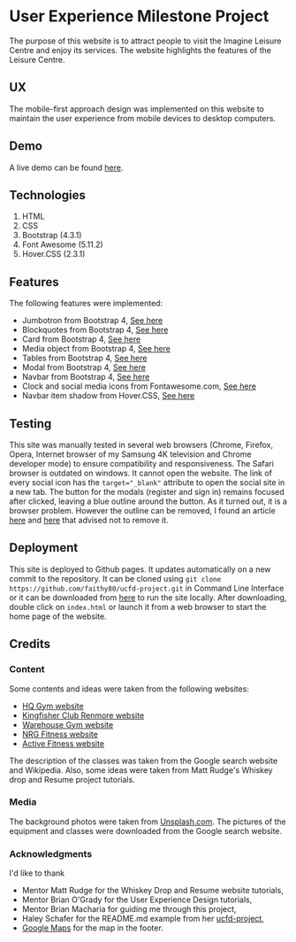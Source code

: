 # User Experience Milestone Project
The purpose of this website is to attract people to visit the Imagine Leisure Centre and enjoy its services. The website highlights the features of the Leisure Centre.

## UX
The mobile-first approach design was implemented on this website to maintain the user experience from mobile devices to desktop computers. 

## Demo
A live demo can be found [here](https://faithy80.github.io/ucfd-project/).

## Technologies
1. HTML
2. CSS
3. Bootstrap (4.3.1)
4. Font Awesome (5.11.2)
5. Hover.CSS (2.3.1)

## Features
The following features were implemented:
* Jumbotron from Bootstrap 4, [See here](https://getbootstrap.com/docs/4.3/components/jumbotron/)
* Blockquotes from Bootstrap 4, [See here](https://getbootstrap.com/docs/4.3/content/typography/#blockquotes)
* Card from Bootstrap 4, [See here](https://getbootstrap.com/docs/4.3/components/card/)
* Media object from Bootstrap 4, [See here](https://getbootstrap.com/docs/4.3/components/media-object/)
* Tables from Bootstrap 4, [See here](https://getbootstrap.com/docs/4.3/content/tables/)
* Modal from Bootstrap 4, [See here](https://getbootstrap.com/docs/4.3/components/modal/)
* Navbar from Bootstrap 4, [See here](https://getbootstrap.com/docs/4.3/components/navbar/)
* Clock and social media icons from Fontawesome.com, [See here](https://fontawesome.com/icons?d=gallery&m=free)
* Navbar item shadow from Hover.CSS, [See here](https://ianlunn.github.io/Hover/)

## Testing
This site was manually tested in several web browsers (Chrome, Firefox, Opera, Internet browser of my Samsung 4K television and Chrome developer mode) to ensure compatibility and responsiveness. The Safari browser is outdated on windows. It cannot open the website. The link of every social icon has the `target="_blank"` attribute to open the social site in a new tab. The button for the modals (register and sign in) remains focused after clicked, leaving a blue outline around the button. As it turned out, it is a browser problem. However the outline can be removed, I found an article [here](https://github.com/react-bootstrap/react-bootstrap/issues/1300) and [here](http://outlinenone.com/) that advised not to remove it.

## Deployment
This site is deployed to Github pages. It updates automatically on a new commit to the repository. It can be cloned using `git clone https://github.com/faithy80/ucfd-project.git` in Command Line Interface or it can be downloaded from [here](https://github.com/faithy80/ucfd-project) to run the site locally. After downloading, double click on `index.html` or launch it from a web browser to start the home page of the website. 

## Credits

### Content
Some contents and ideas were taken from the following websites:
* [HQ Gym website](https://www.hqgym.ie/)
* [Kingfisher Club Renmore website](https://renmore.kingfisherclub.com/)
* [Warehouse Gym website](http://warehousegym.ie/)
* [NRG Fitness website](http://www.nrgfitness.ie/)
* [Active Fitness website](https://activefitness.ie/)

The description of the classes was taken from the Google search website and Wikipedia. Also, some ideas were taken from Matt Rudge's Whiskey drop and Resume project tutorials.

### Media
The background photos were taken from [Unsplash.com](https://unsplash.com). The pictures of the equipment and classes were downloaded from the Google search website.

### Acknowledgments
I'd like to thank
* Mentor Matt Rudge for the Whiskey Drop and Resume website tutorials,
* Mentor Brian O'Grady for the User Experience Design tutorials,
* Mentor Brian Macharia for guiding me through this project,
* Haley Schafer for the README.md example from her [ucfd-project](https://github.com/Code-Institute-Solutions/StudentExampleProjectGradeFive),
* [Google Maps](https://maps.google.ie) for the map in the footer.
